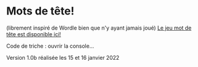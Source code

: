 # Mots de tête!  
(librement inspiré de Wordle bien que n'y ayant jamais joué)
[Le jeu mot de tête est disponible ici!](https://christopherbyatt.github.io/mots-de-tete/)


Code de triche : ouvrir la console...

Version 1.0b réalisée les 15 et 16 janvier 2022
